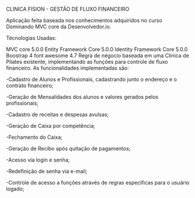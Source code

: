 CLINICA FISION - GESTÃO DE FLUXO FINANCEIRO

Aplicação feita baseada nos conhecimentos adquiridos no curso Dominando MVC core da Desenvolvedor.io.

Técnologias Usadas:

MVC core 5.0.0 Entity Framework Core 5.0.0 Identity Framework Core 5.0.0 Boostrap 4 font awesome 4.7 Regra de négocio baseada em uma Clinica de Pilates existente, implementando as funções para controle de fluxo financeiro. As funcionalidades implementadas são:

-Cadastro de Alunos e Profissionais, cadastrando junto o endereço e o contrato financeiro;

-Geração de Mensalidades dos alunos e valores gerados pelos profissionais;

-Cadastro de receitas e despesas avulsas;

-Geração de Caixa por competência;

-Fechamento do Caixa;

-Geração de Recibo após quitação de pagamentos;

-Acesso via login e senha;

-Redefinição de senha via e-mail;

-Controle de acesso a funções através de regras especificas para o usuário logado;
